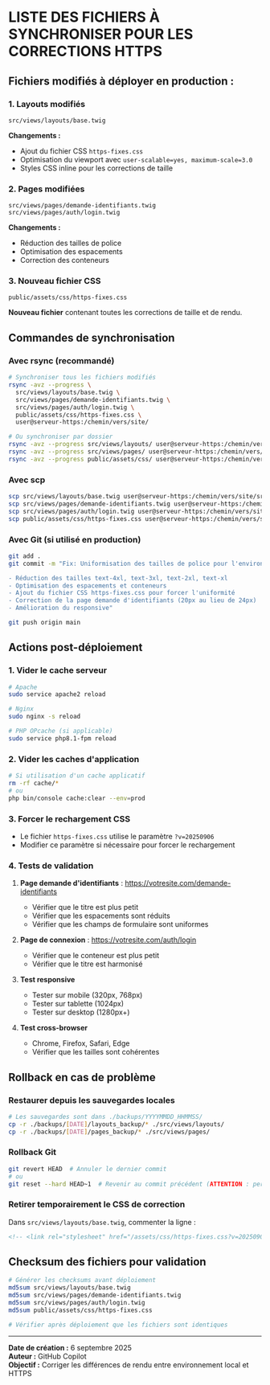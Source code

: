 # LISTE DES FICHIERS À SYNCHRONISER POUR LES CORRECTIONS HTTPS

## Fichiers modifiés à déployer en production :

### 1. Layouts modifiés
```
src/views/layouts/base.twig
```
**Changements :**
- Ajout du fichier CSS `https-fixes.css`
- Optimisation du viewport avec `user-scalable=yes, maximum-scale=3.0`
- Styles CSS inline pour les corrections de taille

### 2. Pages modifiées
```
src/views/pages/demande-identifiants.twig
src/views/pages/auth/login.twig
```
**Changements :**
- Réduction des tailles de police
- Optimisation des espacements
- Correction des conteneurs

### 3. Nouveau fichier CSS
```
public/assets/css/https-fixes.css
```
**Nouveau fichier** contenant toutes les corrections de taille et de rendu.

## Commandes de synchronisation

### Avec rsync (recommandé)
```bash
# Synchroniser tous les fichiers modifiés
rsync -avz --progress \
  src/views/layouts/base.twig \
  src/views/pages/demande-identifiants.twig \
  src/views/pages/auth/login.twig \
  public/assets/css/https-fixes.css \
  user@serveur-https:/chemin/vers/site/

# Ou synchroniser par dossier
rsync -avz --progress src/views/layouts/ user@serveur-https:/chemin/vers/site/src/views/layouts/
rsync -avz --progress src/views/pages/ user@serveur-https:/chemin/vers/site/src/views/pages/
rsync -avz --progress public/assets/css/ user@serveur-https:/chemin/vers/site/public/assets/css/
```

### Avec scp
```bash
scp src/views/layouts/base.twig user@serveur-https:/chemin/vers/site/src/views/layouts/
scp src/views/pages/demande-identifiants.twig user@serveur-https:/chemin/vers/site/src/views/pages/
scp src/views/pages/auth/login.twig user@serveur-https:/chemin/vers/site/src/views/pages/auth/
scp public/assets/css/https-fixes.css user@serveur-https:/chemin/vers/site/public/assets/css/
```

### Avec Git (si utilisé en production)
```bash
git add .
git commit -m "Fix: Uniformisation des tailles de police pour l'environnement HTTPS

- Réduction des tailles text-4xl, text-3xl, text-2xl, text-xl
- Optimisation des espacements et conteneurs
- Ajout du fichier CSS https-fixes.css pour forcer l'uniformité
- Correction de la page demande d'identifiants (20px au lieu de 24px)
- Amélioration du responsive"

git push origin main
```

## Actions post-déploiement

### 1. Vider le cache serveur
```bash
# Apache
sudo service apache2 reload

# Nginx
sudo nginx -s reload

# PHP OPcache (si applicable)
sudo service php8.1-fpm reload
```

### 2. Vider les caches d'application
```bash
# Si utilisation d'un cache applicatif
rm -rf cache/*
# ou
php bin/console cache:clear --env=prod
```

### 3. Forcer le rechargement CSS
- Le fichier `https-fixes.css` utilise le paramètre `?v=20250906`
- Modifier ce paramètre si nécessaire pour forcer le rechargement

### 4. Tests de validation
1. **Page demande d'identifiants** : https://votresite.com/demande-identifiants
   - Vérifier que le titre est plus petit
   - Vérifier que les espacements sont réduits
   - Vérifier que les champs de formulaire sont uniformes

2. **Page de connexion** : https://votresite.com/auth/login
   - Vérifier que le conteneur est plus petit
   - Vérifier que le titre est harmonisé

3. **Test responsive**
   - Tester sur mobile (320px, 768px)
   - Tester sur tablette (1024px)
   - Tester sur desktop (1280px+)

4. **Test cross-browser**
   - Chrome, Firefox, Safari, Edge
   - Vérifier que les tailles sont cohérentes

## Rollback en cas de problème

### Restaurer depuis les sauvegardes locales
```bash
# Les sauvegardes sont dans ./backups/YYYYMMDD_HHMMSS/
cp -r ./backups/[DATE]/layouts_backup/* ./src/views/layouts/
cp -r ./backups/[DATE]/pages_backup/* ./src/views/pages/
```

### Rollback Git
```bash
git revert HEAD  # Annuler le dernier commit
# ou
git reset --hard HEAD~1  # Revenir au commit précédent (ATTENTION : perte des changements)
```

### Retirer temporairement le CSS de correction
Dans `src/views/layouts/base.twig`, commenter la ligne :
```html
<!-- <link rel="stylesheet" href="/assets/css/https-fixes.css?v=20250906"> -->
```

## Checksum des fichiers pour validation

```bash
# Générer les checksums avant déploiement
md5sum src/views/layouts/base.twig
md5sum src/views/pages/demande-identifiants.twig
md5sum src/views/pages/auth/login.twig
md5sum public/assets/css/https-fixes.css

# Vérifier après déploiement que les fichiers sont identiques
```

---

**Date de création :** 6 septembre 2025  
**Auteur :** GitHub Copilot  
**Objectif :** Corriger les différences de rendu entre environnement local et HTTPS
